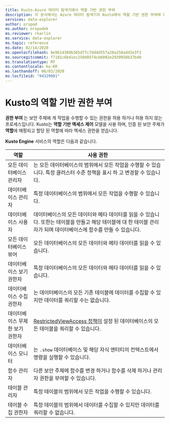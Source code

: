```yaml
---
title: Kusto-Azure 데이터 탐색기에서 역할 기반 권한 부여
description: 이 문서에서는 Azure 데이터 탐색기의 Kusto에서 역할 기반 권한 부여에 대해 설명 합니다.
services: data-explorer
author: orspod
ms.author: orspodek
ms.reviewer: rkarlin
ms.service: data-explorer
ms.topic: reference
ms.date: 02/14/2020
ms.openlocfilehash: 8e961d389b365d77c7dddd557a28a158add2e3f3
ms.sourcegitcommit: f7101c6b41ec250d05f4cb6092e2939958b37b40
ms.translationtype: MT
ms.contentlocale: ko-KR
ms.lasthandoff: 06/03/2020
ms.locfileid: "84329081"
---
```

# <a name="role-based-authorization-in-kusto"></a>Kusto의 역할 기반 권한 부여

**권한 부여** 는 보안 주체에 게 작업을 수행할 수 있는 권한을 허용 하거나 허용 하지 않는 프로세스입니다.
Kusto는 **역할 기반 액세스 제어** 모델을 사용 하며, 인증 된 보안 주체가 **역할**에 매핑되고 할당 된 역할에 따라 액세스 권한을 얻습니다.

**Kusto Engine** 서비스의 역할은 다음과 같습니다.

|역할                       |사용 권한                                                                                                                                                  |
|---------------------------|-------------------------------------------------------------------------------------------------------------------------------------------------------------|
|모든 데이터베이스 관리자        |는 모든 데이터베이스의 범위에서 모든 작업을 수행할 수 있습니다. 특정 클러스터 수준 정책을 표시 하 고 변경할 수 있습니다.                                                               |
|데이터베이스 관리자             |특정 데이터베이스의 범위에서 모든 작업을 수행할 수 있습니다.                                                                                                         |
|데이터베이스 사용자              |데이터베이스의 모든 데이터와 메타 데이터를 읽을 수 있습니다. 또한는 테이블을 만들고 해당 테이블에 대 한 테이블 관리자가 되며 데이터베이스에 함수를 만들 수 있습니다.|
|모든 데이터베이스 뷰어       |모든 데이터베이스의 모든 데이터와 메타 데이터를 읽을 수 있습니다.                                                                                                               |
|데이터베이스 보기 권한자            |특정 데이터베이스의 모든 데이터와 메타 데이터를 읽을 수 있습니다.                                                                                                       |
|데이터베이스 수집 권한자          |는 데이터베이스의 모든 기존 테이블에 데이터를 수집할 수 있지만 데이터를 쿼리할 수는 없습니다.                                                                             |
|데이터베이스 무제한 보기 권한자|[RestrictedViewAccess 정책이](../restrictedviewaccess-policy.md) 설정 된 데이터베이스의 모든 테이블을 쿼리할 수 있습니다.                                |
|데이터베이스 모니터           |는 `.show` 데이터베이스 및 해당 자식 엔터티의 컨텍스트에서 명령을 실행할 수 있습니다.                                                                           |
|함수 관리자             |다른 보안 주체에 함수를 변경 하거나 함수를 삭제 하거나 관리자 권한을 부여할 수 있습니다.                                                                         |
|테이블 관리자                |특정 테이블의 범위에서 모든 작업을 수행할 수 있습니다.                                                                                                           |
|테이블 수집 권한자             |특정 테이블의 범위에서 데이터를 수집할 수 있지만 데이터를 쿼리할 수 없습니다.                                                                                 |

